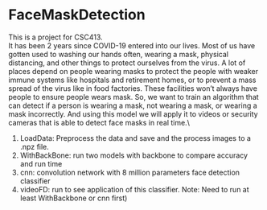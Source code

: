 # FaceMaskDetection
This is a project for CSC413.\
It has been 2 years since COVID-19 entered into our lives. Most of us have gotten used to washing our hands often, wearing a mask, physical distancing, and other things to protect ourselves from the virus. A lot of places depend on people wearing masks to protect the people with weaker immune systems like hospitals and retirement homes, or to prevent a mass spread of the virus like in food factories. These facilities won’t always have people to ensure people wears mask. So, we want to train an algorithm that can detect if a person is wearing a mask, not wearing a mask, or wearing a mask incorrectly. And using this model we will apply it to videos or security cameras that is able to detect face masks in real time.\

1. LoadData: Preprocess the data and save and the process images to a .npz file.
2. WithBackBone: run two models with backbone to compare accuracy and run time
3. cnn: convolution network with 8 million parameters face detection classifier
4. videoFD: run to see application of this classifier. Note: Need to run at least WithBackbone or cnn first)
